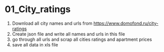 # 01_City_ratings

1. Download all city names and urls from
https://www.domofond.ru/city-ratings
2. Create json file and write all names and urls in this file
3. go through all urls and scrap all cities ratings and apartment prices
4. save all data in xls file